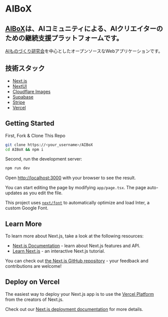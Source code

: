 # AIBoX
## [AIBoX](https://aibox.moe)は、AIコミュニティによる、AIクリエイターのための継続支援プラットフォームです。
[AIものづくり研究会](https://discord.gg/ai-jp)を中心としたオープンソースなWebアプリケーションです。


## 技術スタック
- [Next.js](https://nextjs.org/)
- [NextUI](https://nextui.org/)
- [Cloudflare Images](https://www.cloudflare.com/ja-jp/products/cloudflare-images/)
- [Supabase](https://supabase.com/)
- [Stripe](https://stripe.com)
- [Vercel](https://vercel.com)

## Getting Started

First, Fork & Clone This Repo
```bash
git clone https://<your_username>/AIBoX
cd AIBoX && npm i
```

Second, run the development server:

```bash
npm run dev
```

Open [http://localhost:3000](http://localhost:3000) with your browser to see the result.

You can start editing the page by modifying `app/page.tsx`. The page auto-updates as you edit the file.

This project uses [`next/font`](https://nextjs.org/docs/basic-features/font-optimization) to automatically optimize and load Inter, a custom Google Font.

## Learn More

To learn more about Next.js, take a look at the following resources:

- [Next.js Documentation](https://nextjs.org/docs) - learn about Next.js features and API.
- [Learn Next.js](https://nextjs.org/learn) - an interactive Next.js tutorial.

You can check out [the Next.js GitHub repository](https://github.com/vercel/next.js/) - your feedback and contributions are welcome!

## Deploy on Vercel

The easiest way to deploy your Next.js app is to use the [Vercel Platform](https://vercel.com/new?utm_medium=default-template&filter=next.js&utm_source=create-next-app&utm_campaign=create-next-app-readme) from the creators of Next.js.

Check out our [Next.js deployment documentation](https://nextjs.org/docs/deployment) for more details.
